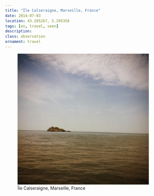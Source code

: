 ```yaml
---
title: "‎⁨Île Calseraigne⁩, ⁨Marseille⁩, ⁨France⁩"
date: 2014-07-03
location: 43.285267, 5.295358
tags: [en, travel, seen]
description: 
class: observation
ornament: travel
---
```


<figure>
  <img src="/assets/img/2014-07-03-le-calseraigne-marseille-france.jpeg" alt="‎⁨Île Calseraigne⁩, ⁨Marseille⁩, ⁨France⁩">
  <figcaption>‎⁨Île Calseraigne⁩, ⁨Marseille⁩, ⁨France⁩</figcaption>
</figure>
